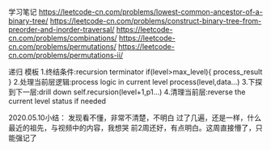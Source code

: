 学习笔记
https://leetcode-cn.com/problems/lowest-common-ancestor-of-a-binary-tree/
https://leetcode-cn.com/problems/construct-binary-tree-from-preorder-and-inorder-traversal/
https://leetcode-cn.com/problems/combinations/
https://leetcode-cn.com/problems/permutations/
https://leetcode-cn.com/problems/permutations-ii/

递归 模板
    1.终结条件:recursion terminator
    if(level>max_level){
        process_result
    }
    2.处理当前层逻辑:process logic in current level
    process(level,data...)
    3.下探到下一层:drill down
    self.recursion(level+1,p1...)
    4.清理当前层:reverse the current level status if needed

2020.05.10小结：
    发现看不懂，非常不清楚，不明白
    过了几遍，还是一样，什么最近的祖先，与视频中的内容，我想哭
    前2周还好，有点明白。这周直接懵了，只能强记了
    